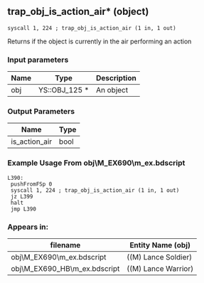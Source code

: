 ## trap_obj_is_action_air* (object)

`syscall 1, 224 ; trap_obj_is_action_air (1 in, 1 out)`

Returns if the object is currently in the air performing an action

### Input parameters
| Name | Type | Description
|------|------|------------
| obj   | YS::OBJ_125 *   | An object


### Output Parameters
| Name | Type
|------|-----
| is_action_air   | bool   
### Example Usage From obj\M_EX690\m_ex.bdscript
```plaintext
L390:
 pushFromFSp 0
 syscall 1, 224 ; trap_obj_is_action_air (1 in, 1 out)
 jz L399
 halt 
 jmp L390
```


### Appears in:
| filename | Entity Name (obj)
|----------|-------------
| obj\M_EX690\m_ex.bdscript       | ((M) Lance Soldier)          
| obj\M_EX690_HB\m_ex.bdscript       | ((M) Lance Warrior)          



